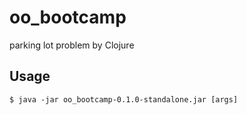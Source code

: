 # oo_bootcamp

parking lot problem by Clojure

## Usage

    $ java -jar oo_bootcamp-0.1.0-standalone.jar [args]

